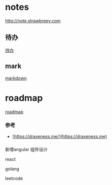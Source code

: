 # notes
http://note.strawbreey.com


## 待办

[待办](/todo.md)
 


## mark

[markdown](/markdown.md)

# roadmap

[roadmap](https://roadmap.sh/guides)


### 参考

- [https://draveness.me/](https://draveness.me)


### 

新增angular 组件设计

react

golang

leetcode
